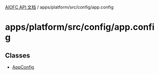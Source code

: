[AIOFC API 文档](../../../../../index.md) / apps/platform/src/config/app.config

# apps/platform/src/config/app.config

## Classes

- [AppConfig](classes/AppConfig.md)
